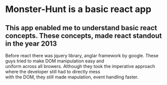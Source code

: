 # Monster-Hunt is a basic react app

## This app enabled me to understand basic react concepts. These concepts, made react standout in the year 2013 <br/>
Before react there was jquery library, anglar framework by google. These guys tried to make DOM manipulation easy and <br/>
uniform across all browers. Although they took the imperative approach where the developer still had to directly mess <br/> 
with the DOM, they still made mapulation, event handling faster.
